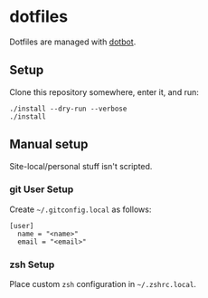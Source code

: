 # dotfiles

Dotfiles are managed with [dotbot](https://github.com/anishathalye/dotbot).

## Setup

Clone this repository somewhere, enter it, and run:

```
./install --dry-run --verbose
./install
```

## Manual setup

Site-local/personal stuff isn't scripted.

### git User Setup

Create `~/.gitconfig.local` as follows:

```
[user]
  name = "<name>"
  email = "<email>"
```

### zsh Setup

Place custom `zsh` configuration in `~/.zshrc.local`.
